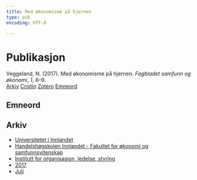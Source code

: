 ```yaml
---
title: Med økonomisme på hjernen
type: pub
encoding: UTF-8

---
```

<h1>Publikasjon</h1>
<article id="csl-bib-container-ND64INCD" class="csl-bib-container">
  <div class="csl-bib-body"> <div class="csl-entry">Veggeland, N. (2017). Med økonomisme på hjernen. <i>Fagbladet samfunn og økonomi</i>, <i>1</i>, 6–9.</div> </div>
  <div class="csl-bib-buttons">
    <a href="#taxonomy-article-ND64INCD" alt="archive" class="csl-bib-button">Arkiv</a>
    <a href="https://app.cristin.no/results/show.jsf?id=1480410" alt="Cristin" class="csl-bib-button">Cristin</a>
    <a href="http://zotero.org/groups/5881554/items/ND64INCD" alt="Zotero" class="csl-bib-button">Zotero</a>
    <a href="#keywords-article-ND64INCD" alt="keywords" class="csl-bib-button">Emneord</a>
  </div>
  <div id="csl-bib-meta-container-ND64INCD"></div>
</article>
<div id="csl-bib-meta-ND64INCD" class="csl-bib-meta">
  <article id="keywords-article-ND64INCD" class="keywords-article">
    <h1>Emneord</h1>
    
  </article>
  <article id="taxonomy-article-ND64INCD" class="taxonomy-article">
    <h1>Arkiv</h1>
    <ul>
      <li>
        <a href="/nn/archive/?key=3DCRN523">Universitetet i Innlandet</a>
      </li>
      <li>
        <a href="/nn/archive/?key=DU8Q9LN9">Handelshøgskolen Innlandet - Fakultet for økonomi og samfunnsvitenskap</a>
      </li>
      <li>
        <a href="/nn/archive/?key=4LUWR3ZM">Institutt for organisasjon, ledelse, styring</a>
      </li>
      <li>
        <a href="/nn/archive/?key=KF5I8TQ8">2017</a>
      </li>
      <li>
        <a href="/nn/archive/?key=BMLUARIA">Juli</a>
      </li>
    </ul>
  </article>
</div>
